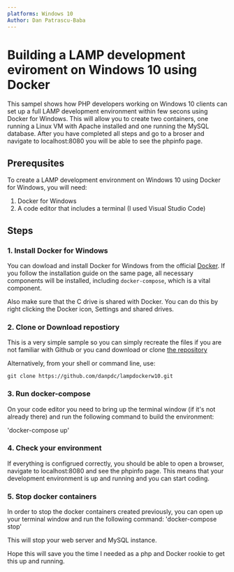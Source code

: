 ```yaml
---
platforms: Windows 10
Author: Dan Patrascu-Baba
---
```

# Building a LAMP development eviroment on Windows 10 using Docker

This sampel shows how PHP developers working on Windows 10 clients can set up a full LAMP development environment within few secons using Docker for Windows. This will allow you to create two containers, one running a Linux VM with Apache installed and one running the MySQL database. After you have completed all steps and go to a broser and navigate to localhost:8080 you will be able to see the phpinfo page.  

## Prerequsites
To create a LAMP development environment on Windows 10 using Docker for Windows, you will need: 
1. Docker for Windows
2. A code editor that includes a terminal (I used Visual Studio Code)

## Steps
### 1. Install Docker for Windows

You can dowload and install Docker for Windows from the official [Docker](https://docs.docker.com/docker-for-windows/install/#download-docker-for-windows). If you follow the installation guide on the same page, all necessary components will be installed, including `docker-compose`, which is a vital component. 

Also make sure that the C drive is shared with Docker. You can do this by right clicking the Docker icon, Settings and shared drives.

### 2. Clone or Download repostiory
This is a very simple sample so you can simply recreate the files if you are not familiar with Github or you cand download or clone [the repository](https://github.com/danpdc/lampdockerw10)

Alternatively, from your shell or command line, use:

`git clone https://github.com/danpdc/lampdockerw10.git`

### 3. Run docker-compose
On your code editor you need to bring up the terminal window (if it's not already there) and run the following command to build the environment:

'docker-compose up'
### 4. Check your environment
If everything is configrued correctly, you should be able to open a browser, navigate to localhost:8080 and see the phpinfo page. This means that your development environment is up and running and you can start coding. 

### 5. Stop docker containers
In order to stop the docker containers created previously, you can open up your terminal window and run the following command: 
'docker-compose stop'

This will stop your web server and MySQL instance. 

Hope this will save you the time I needed as a php and Docker rookie to get this up and running. 
